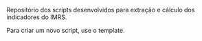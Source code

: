 Repositório dos scripts desenvolvidos para extração e cálculo dos indicadores do IMRS.

Para criar um novo script, use o template.
